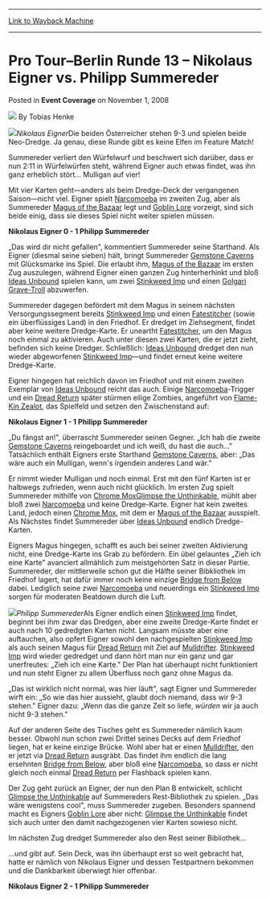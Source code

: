 
---
[Link to Wayback Machine](https://web.archive.org/web/20221006110055/https://magic.wizards.com/en/articles/archive/event-coverage/pro-tour%E2%80%93berlin-runde-13-%E2%80%93-nikolaus-eigner-vs-philipp-summereder)

[_metadata_:author]:- "Tobias Henke"
[_metadata_:description]:- "Nikolaus EignerDie beiden Österreicher stehen 9-3 und spielen beide Neo-Dredge. Ja genau, diese Runde gibt es keine Elfen im Feature Match!Summereder verliert den Würfelwurf und beschwert sich darüber, dass er nun 2:11 in Würfelwürfen steht, während Eigner auch etwas findet, was ihn ganz erheblich stört... Mulligan auf vier!Mit vier Karten geht—anders als beim Dredge-Deck der"
[_metadata_:generator]:- "Drupal 7 (http://drupal.org)"
[_metadata_:node]:- "501481"
[_metadata_:publish_date]:- "2008-11-01"
[_metadata_:source]:- "div-main-content"
[_metadata_:title]:- "Pro Tour–Berlin Runde 13 – Nikolaus Eigner vs. Philipp Summereder"
[_metadata_:wayback_capture_timestamp]:- "2022-10-06 11:00:55"
[_metadata_:wayback_raw_url]:- "https://web.archive.org/web/20221006110055id_/https://magic.wizards.com/en/articles/archive/event-coverage/pro-tour%E2%80%93berlin-runde-13-%E2%80%93-nikolaus-eigner-vs-philipp-summereder"
[_metadata_:wayback_url]:- "https://magic.wizards.com/en/articles/archive/event-coverage/pro-tour%E2%80%93berlin-runde-13-%E2%80%93-nikolaus-eigner-vs-philipp-summereder"
---


Pro Tour–Berlin Runde 13 – Nikolaus Eigner vs. Philipp Summereder
=================================================================



 Posted in **Event Coverage**
 on November 1, 2008 






![](https://media.magic.wizards.com/styles/auth_small/public/generic-avatar-150_43.png)
By Tobias Henke











![](https://media.magic.wizards.com/image_legacy_migration/mtg/images/daily/events/ptber08/r13_eigner.jpg)*Nikolaus Eigner*Die beiden Österreicher stehen 9-3 und spielen beide Neo-Dredge. Ja genau, diese Runde gibt es keine Elfen im Feature Match!

Summereder verliert den Würfelwurf und beschwert sich darüber, dass er nun 2:11 in Würfelwürfen steht, während Eigner auch etwas findet, was ihn ganz erheblich stört... Mulligan auf vier!

Mit vier Karten geht—anders als beim Dredge-Deck der vergangenen Saison—nicht viel. Eigner spielt [Narcomoeba](https://gatherer.wizards.com/Pages/Card/Details.aspx?name=Narcomoeba) im zweiten Zug, aber als Summereder [Magus of the Bazaar](https://gatherer.wizards.com/Pages/Card/Details.aspx?name=Magus+of+the+Bazaar) legt und [Goblin Lore](https://gatherer.wizards.com/Pages/Card/Details.aspx?name=Goblin+Lore) vorzeigt, sind sich beide einig, dass sie dieses Spiel nicht weiter spielen müssen.

**Nikolaus Eigner 0 - 1 Philipp Summereder**

„Das wird dir nicht gefallen", kommentiert Summereder seine Starthand. Als Eigner (diesmal seine sieben) hält, bringt Summereder [Gemstone Caverns](https://gatherer.wizards.com/Pages/Card/Details.aspx?name=Gemstone+Caverns) mit Glücksmarke ins Spiel. Die erlaubt ihm, [Magus of the Bazaar](https://gatherer.wizards.com/Pages/Card/Details.aspx?name=Magus+of+the+Bazaar) im ersten Zug auszulegen, während Eigner einen ganzen Zug hinterherhinkt und bloß [Ideas Unbound](https://gatherer.wizards.com/Pages/Card/Details.aspx?name=Ideas+Unbound) spielen kann, um zwei [Stinkweed Imp](https://gatherer.wizards.com/Pages/Card/Details.aspx?name=Stinkweed+Imp) und einen [Golgari Grave-Troll](https://gatherer.wizards.com/Pages/Card/Details.aspx?name=Golgari+Grave-Troll) abzuwerfen.

Summereder dagegen befördert mit dem Magus in seinem nächsten Versorgungssegment bereits [Stinkweed Imp](https://gatherer.wizards.com/Pages/Card/Details.aspx?name=Stinkweed+Imp) und einen [Fatestitcher](https://gatherer.wizards.com/Pages/Card/Details.aspx?name=Fatestitcher) (sowie ein überflüssiges Land) in den Friedhof. Er dredget im Ziehsegment, findet aber keine weitere Dredge-Karte. Er uneartht [Fatestitcher](https://gatherer.wizards.com/Pages/Card/Details.aspx?name=Fatestitcher), um den Magus noch einmal zu aktivieren. Auch unter diesen zwei Karten, die er jetzt zieht, befinden sich keine Dredger. Schließlich: [Ideas Unbound](https://gatherer.wizards.com/Pages/Card/Details.aspx?name=Ideas+Unbound) dredget den nun wieder abgeworfenen [Stinkweed Imp](https://gatherer.wizards.com/Pages/Card/Details.aspx?name=Stinkweed+Imp)—und findet erneut keine weitere Dredge-Karte.

Eigner hingegen hat reichlich davon im Friedhof und mit einem zweiten Exemplar von [Ideas Unbound](https://gatherer.wizards.com/Pages/Card/Details.aspx?name=Ideas+Unbound) reicht das auch. Einige [Narcomoeba](https://gatherer.wizards.com/Pages/Card/Details.aspx?name=Narcomoeba)-Trigger und ein [Dread Return](https://gatherer.wizards.com/Pages/Card/Details.aspx?name=Dread+Return) später stürmen eilige Zombies, angeführt von [Flame-Kin Zealot](https://gatherer.wizards.com/Pages/Card/Details.aspx?name=Flame-Kin+Zealot), das Spielfeld und setzen den Zwischenstand auf:

**Nikolaus Eigner 1 - 1 Philipp Summereder**

„Du fängst an!", überrascht Summereder seinen Gegner. „Ich hab die zweite [Gemstone Caverns](https://gatherer.wizards.com/Pages/Card/Details.aspx?name=Gemstone+Caverns) reingeboardet und ich weiß, du hast die auch..." Tatsächlich enthält Eigners erste Starthand [Gemstone Caverns](https://gatherer.wizards.com/Pages/Card/Details.aspx?name=Gemstone+Caverns), aber: „Das wäre auch ein Mulligan, wenn's irgendein anderes Land wär."

Er nimmt wieder Mulligan und noch einmal. Erst mit den fünf Karten ist er halbwegs zufrieden, wenn auch nicht glücklich. Im ersten Zug spielt Summereder mithilfe von [Chrome Mox](https://gatherer.wizards.com/Pages/Card/Details.aspx?name=Chrome+Mox)[Glimpse the Unthinkable](https://gatherer.wizards.com/Pages/Card/Details.aspx?name=Glimpse+the+Unthinkable), mühlt aber bloß zwei [Narcomoeba](https://gatherer.wizards.com/Pages/Card/Details.aspx?name=Narcomoeba) und keine Dredge-Karte. Eigner hat kein zweites Land, jedoch einen [Chrome Mox](https://gatherer.wizards.com/Pages/Card/Details.aspx?name=Chrome+Mox), mit dem er [Magus of the Bazaar](https://gatherer.wizards.com/Pages/Card/Details.aspx?name=Magus+of+the+Bazaar) ausspielt. Als Nächstes findet Summereder über [Ideas Unbound](https://gatherer.wizards.com/Pages/Card/Details.aspx?name=Ideas+Unbound) endlich Dredge-Karten.

Eigners Magus hingegen, schafft es auch bei seiner zweiten Aktivierung nicht, eine Dredge-Karte ins Grab zu befördern. Ein übel gelauntes „Zieh ich eine Karte" avanciert allmählich zum meistgehörten Satz in dieser Partie. Summereder, der mittlerweile schon gut die Hälfte seiner Bibkliothek im Friedhof lagert, hat dafür immer noch keine einzige [Bridge from Below](https://gatherer.wizards.com/Pages/Card/Details.aspx?name=Bridge+from+Below) dabei. Lediglich seine zwei [Narcomoeba](https://gatherer.wizards.com/Pages/Card/Details.aspx?name=Narcomoeba) und neuerdings ein [Stinkweed Imp](https://gatherer.wizards.com/Pages/Card/Details.aspx?name=Stinkweed+Imp) sorgen für moderaten Beatdown durch die Luft.

![](https://media.magic.wizards.com/image_legacy_migration/mtg/images/daily/events/ptber08/r13_summereder.jpg)*Philipp Summereder*Als Eigner endlich einen [Stinkweed Imp](https://gatherer.wizards.com/Pages/Card/Details.aspx?name=Stinkweed+Imp) findet, beginnt bei ihm zwar das Dredgen, aber eine zweite Dredge-Karte findet er auch nach 10 gedredgten Karten nicht. Langsam müsste aber eine auftauchen, also opfert Eigner sowohl den nachgespielten [Stinkweed Imp](https://gatherer.wizards.com/Pages/Card/Details.aspx?name=Stinkweed+Imp) als auch seinen Magus für [Dread Return](https://gatherer.wizards.com/Pages/Card/Details.aspx?name=Dread+Return) mit Ziel auf [Mulldrifter](https://gatherer.wizards.com/Pages/Card/Details.aspx?name=Mulldrifter). [Stinkweed Imp](https://gatherer.wizards.com/Pages/Card/Details.aspx?name=Stinkweed+Imp) wird wieder gedredget und dann hört man nur ein ganz und gar unerfreutes: „Zieh ich eine Karte." Der Plan hat überhaupt nicht funktioniert und nun steht Eigner zu allem Überfluss noch ganz ohne Magus da.

„Das ist wirklich nicht normal, was hier läuft", sagt Eigner und Summereder wirft ein: „So wie das hier aussieht, glaubt doch niemand, dass wir 9-3 stehen." Eigner dazu: „Wenn das die ganze Zeit so liefe, *würden* wir ja auch nicht 9-3 stehen."

Auf der anderen Seite des Tisches geht es Summereder nämlich kaum besser. Obwohl nun schon zwei Drittel seines Decks auf dem Friedhof liegen, hat er keine einzige Brücke. Wohl aber hat er einen [Mulldrifter](https://gatherer.wizards.com/Pages/Card/Details.aspx?name=Mulldrifter), den er jetzt via [Dread Return](https://gatherer.wizards.com/Pages/Card/Details.aspx?name=Dread+Return) ausgräbt. Das findet ihm endlich die lang ersehnten [Bridge from Below](https://gatherer.wizards.com/Pages/Card/Details.aspx?name=Bridge+from+Below), aber bloß eine [Narcomoeba](https://gatherer.wizards.com/Pages/Card/Details.aspx?name=Narcomoeba), so dass er nicht gleich noch einmal [Dread Return](https://gatherer.wizards.com/Pages/Card/Details.aspx?name=Dread+Return) per Flashback spielen kann.

Der Zug geht zurück an Eigner, der nun den Plan B entwickelt, schlicht [Glimpse the Unthinkable](https://gatherer.wizards.com/Pages/Card/Details.aspx?name=Glimpse+the+Unthinkable) auf Summereders Rest-Bibliothek zu spielen. „Das wäre wenigstens cool", muss Summereder zugeben. Besonders spannend macht es Eigners [Goblin Lore](https://gatherer.wizards.com/Pages/Card/Details.aspx?name=Goblin+Lore) aber nicht: [Glimpse the Unthinkable](https://gatherer.wizards.com/Pages/Card/Details.aspx?name=Glimpse+the+Unthinkable) findet sich auch unter den damit nachgezogenen vier Karten sowieso nicht.

Im nächsten Zug dredget Summereder also den Rest seiner Bibliothek... 

...und gibt auf. Sein Deck, was ihn überhaupt erst so weit gebracht hat, hatte er nämlich von Nikolaus Eigner und dessen Testpartnern bekommen und die Dankbarkeit überwiegt hier offenbar.

**Nikolaus Eigner 2 - 1 Philipp Summereder**







